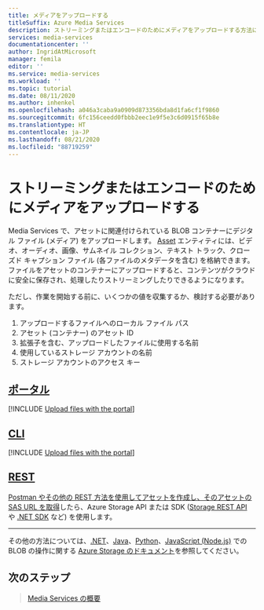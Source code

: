 ```yaml
---
title: メディアをアップロードする
titleSuffix: Azure Media Services
description: ストリーミングまたはエンコードのためにメディアをアップロードする方法について説明します。
services: media-services
documentationcenter: ''
author: IngridAtMicrosoft
manager: femila
editor: ''
ms.service: media-services
ms.workload: ''
ms.topic: tutorial
ms.date: 08/11/2020
ms.author: inhenkel
ms.openlocfilehash: a046a3caba9a0909d873356bda8d1fa6cf1f9860
ms.sourcegitcommit: 6fc156ceedd0fbbb2eec1e9f5e3c6d0915f65b8e
ms.translationtype: HT
ms.contentlocale: ja-JP
ms.lasthandoff: 08/21/2020
ms.locfileid: "88719259"
---
```

# <a name="upload-media-for-streaming-or-encoding"></a>ストリーミングまたはエンコードのためにメディアをアップロードする

Media Services で、アセットに関連付けられている BLOB コンテナーにデジタル ファイル (メディア) をアップロードします。 [Asset](/rest/api/media/operations/asset) エンティティには、ビデオ、オーディオ、画像、サムネイル コレクション、テキスト トラック、クローズド キャプション ファイル (各ファイルのメタデータを含む) を格納できます。 ファイルをアセットのコンテナーにアップロードすると、コンテンツがクラウドに安全に保存され、処理したりストリーミングしたりできるようになります。

ただし、作業を開始する前に、いくつかの値を収集するか、検討する必要があります。

1. アップロードするファイルへのローカル ファイル パス
1. アセット (コンテナー) のアセット ID
1. 拡張子を含む、アップロードしたファイルに使用する名前
1. 使用しているストレージ アカウントの名前
1. ストレージ アカウントのアクセス キー

## <a name="portal"></a>[ポータル](#tab/portal/)

[!INCLUDE [Upload files with the portal](./includes/task-upload-file-to-asset-portal.md)]

## <a name="cli"></a>[CLI](#tab/cli/)

[!INCLUDE [Upload files with the portal](./includes/task-upload-file-to-asset-cli.md)]

## <a name="rest"></a>[REST](#tab/rest/)

[Postman やその他の REST 方法を使用してアセットを作成し、そのアセットの SAS URL を取得](how-to-create-asset.md?tabs=rest)したら、Azure Storage API または SDK ([Storage REST API](../../storage/common/storage-rest-api-auth.md) や [.NET SDK](../../storage/blobs/storage-quickstart-blobs-dotnet.md) など) を使用します。

---
<!-- add these to the tabs when available -->
その他の方法については、[.NET](https://docs.microsoft.com/azure/storage/blobs/storage-quickstart-blobs-dotnet)、[Java](https://docs.microsoft.com/azure/storage/blobs/storage-quickstart-blobs-java)、[Python](https://docs.microsoft.com/azure/storage/blobs/storage-quickstart-blobs-python)、[JavaScript (Node.js)](https://docs.microsoft.com/azure/storage/blobs/storage-quickstart-blobs-nodejs) での BLOB の操作に関する [Azure Storage のドキュメント](https://docs.microsoft.com/azure/storage/blobs/)を参照してください。

## <a name="next-steps"></a>次のステップ

> [Media Services の概要](media-services-overview.md)
